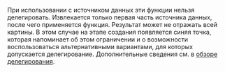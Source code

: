 
При использовании с источником данных эти функции нельзя делегировать. Извлекается только первая часть источника данных, после чего применяется функция.  Результат может не отражать всей картины.  В этом случае на этапе создания появляется синяя точка, которая напоминает об этом ограничении и о возможности воспользоваться альтернативными вариантами, для которых допускается делегирование. Дополнительные сведения см. в [обзоре делегирования](../articles/delegation-overview.md).

